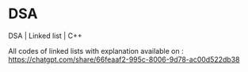 # DSA
DSA | Linked list | C++

All codes of linked lists with explanation available on : https://chatgpt.com/share/66feaaf2-995c-8006-9d78-ac00d522db38
